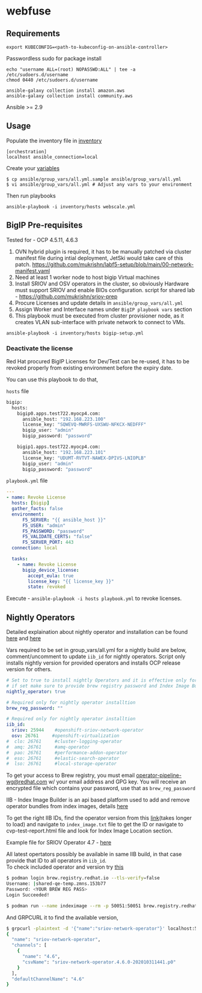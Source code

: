 # webfuse

## Requirements

`export KUBECONFIG=<path-to-kubeconfig-on-ansible-controller>`

Passwordless sudo for package install

```
echo "username ALL=(root) NOPASSWD:ALL" | tee -a /etc/sudoers.d/username
chmod 0440 /etc/sudoers.d/username
```

```
ansible-galaxy collection install amazon.aws
ansible-galaxy collection install community.aws
```

Ansible >= 2.9

## Usage

Populate the inventory file in [inventory](ansible/inventory/hosts)

```
[orchestration]
localhost ansible_connection=local
```

Create your [variables](ansible/group_vars/all.yml.sample)

```console
$ cp ansible/group_vars/all.yml.sample ansible/group_vars/all.yml
$ vi ansible/group_vars/all.yml # Adjust any vars to your environment
```

Then run playbooks

`ansible-playbook -i inventory/hosts webscale.yml`

## BigIP Pre-requisites

Tested for - OCP 4.5.11, 4.6.3

1.  OVN hybrid plugin is required, it has to be manually patched via cluster manifest file during intial deployment, JetSki would take care of this patch. https://github.com/mukrishn/labf5-setup/blob/main/00-network-manifest.yaml
2.  Need at least 1 worker node to host bigip Virtual machines
3.  Install SRIOV and OSV operators in the cluster, so obviously Hardware must support SRIOV and enable BIOs configuration. script for shared lab - https://github.com/mukrishn/sriov-prep
4.  Procure Licenses and update details in `ansible/group_vars/all.yml`
5.  Assign Worker and Interface names under `BigIP playbook vars` section
6.  This playbook must be executed from cluster provisioner node, as it creates VLAN sub-interface with private network to connect to VMs.

`ansible-playbook -i inventory/hosts bigip-setup.yml`

### Deactivate the license

Red Hat procured BigIP Licenses for Dev/Test can be re-used, it has to be revoked properly from existing environment before the expiry date.

You can use this playbook to do that,

`hosts` file

```sh
bigip:
  hosts:
    bigip0.apps.test722.myocp4.com:
      ansible_host: "192.168.223.100"
      license_key: "SQWEVQ-MWRFS-UXSWU-NFKCX-NEDFFF"
      bigip_user: "admin"
      bigip_password: "password"

    bigip1.apps.test722.myocp4.com:
      ansible_host: "192.168.223.101"
      license_key: "UDUMT-RVTVT-NAWEX-DPIVS-LNIOPLB"
      bigip_user: "admin"
      bigip_password: "password"
```

`playbook.yml` file

```yml
---
- name: Revoke License
  hosts: [bigip]
  gather_facts: false
  environment:
      F5_SERVER: "{{ ansible_host }}"
      F5_USER: "admin"
      F5_PASSWORD: "password"
      F5_VALIDATE_CERTS: "false"
      F5_SERVER_PORT: 443
  connection: local

  tasks:
    - name: Revoke License
      bigip_device_license:
        accept_eula: true
        license_key: "{{ license_key }}"
        state: revoked
```

Execute - `ansible-playbook -i hosts playbook.yml` to revoke licenses.

## Nightly Operators

Detailed explaination about nightly operator and installation can be found [here](https://docs.engineering.redhat.com/display/MULTIARCH/How+To+Test+Red+Hat+ART+Operators) and [here](https://gitlab.cee.redhat.com/cf/docs/pipeline/-/blob/master/doc/Operators/Test.md#test)

Vars required to be set in group_vars/all.yml for a nightly build are below, comment/uncomment to update `iib_id` for nightly operators. Script only installs nightly version for provided operators and installs OCP release version for others.

```yml
# Set to true to install nightly Operators and it is effective only for dev-preview builds,
# if set make sure to provide brew registry password and Index Image Build IDs
nightly_operator: true

# Required only for nightly operator installtion
brew_reg_password: ""

# Required only for nightly operator installtion
iib_id:
  sriov: 25944    #openshift-sriov-network-operator
  osv: 26761     #openshift-virtualization
#  clo: 26761     #cluster-logging-operator
#  amq: 26761     #amq-operator
#  pao: 26761     #performance-addon-operator
#  eso: 26761     #elastic-search-operator
#  lso: 26761     #local-storage-operator
```

To get your access to Brew registry, you must email operator-pipeline-wg@redhat.com w/ your email address and GPG key. You will receive an encrypted file which contains your password, use that as `brew_reg_password`

IIB - Index Image Builder is an api based platform used to add and remove operator bundles from index images, details [here](https://gitlab.cee.redhat.com/ocp-edge-qe/ocp-edge/-/blob/master/docs/index-images-4.6.md#index-image-build-process)

To get the right IIB IDs, find the operator version from this [link](http://external-ci-coldstorage.datahub.redhat.com/cvp/cvp-redhat-operator-bundle-image-validation-test/)(takes longer to load) and navigate to `index_image.txt` file to get the ID or navigate to cvp-test-report.html file and look for Index Image Location section.

Example file for SRIOV Operator 4.7 - [here](http://external-ci-coldstorage.datahub.redhat.com/cvp/cvp-redhat-operator-bundle-image-validation-test/sriov-network-operator-metadata-container-v4.7.0.202012021303.p0-1/ade5976a-0d9b-47cf-9d50-f42c2b4f5758/index_images.yml)

All latest opertators possibly be available in same IIB build, in that case provide that ID to all operators in `iib_id`.  
To check included operator and version try [this](https://gitlab.cee.redhat.com/ocp-edge-qe/ocp-edge/-/blob/master/docs/index-images-4.6.md#identifying-which-operator-bundle-pointers-exist-in-an-index-image)

```sh
$ podman login brew.registry.redhat.io --tls-verify=false
Username: |shared-qe-temp.zmns.153b77
Password: <YOUR BREW REG PASS>
Login Succeeded!

$ podman run --name indeximage --rm -p 50051:50051 brew.registry.redhat.io/rh-osbs/iib-pub-pending:26761
```
And GRPCURL it to find the available version,
```sh
$ grpcurl -plaintext -d '{"name":"sriov-network-operator"}' localhost:50051 api.Registry/GetPackage
{
  "name": "sriov-network-operator",
  "channels": [
    {
      "name": "4.6",
      "csvName": "sriov-network-operator.4.6.0-202010311441.p0"
    }
  ],
  "defaultChannelName": "4.6"
}
```

